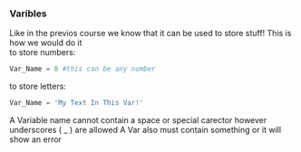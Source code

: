 ### Varibles
Like in the previos course we know that it can be used to store stuff! This is how we would do it\
to store numbers:
```python
Var_Name = 8 #this can be any number
```
to store letters:
```python
Var_Name = 'My Text In This Var!'
```
A Variable name cannot contain a space or special carector however underscores ( _ ) are allowed
A Var also must contain something or it will show an error

